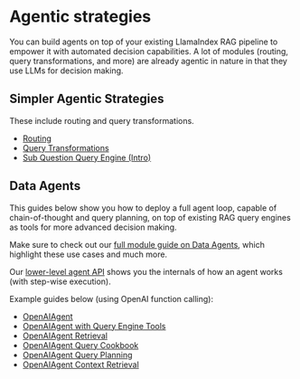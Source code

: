 # Agentic strategies

You can build agents on top of your existing LlamaIndex RAG pipeline to empower it with automated decision capabilities.
A lot of modules (routing, query transformations, and more) are already agentic in nature in that they use LLMs for decision making.

## Simpler Agentic Strategies

These include routing and query transformations.

- [Routing](../../module_guides/querying/router/index.md)
- [Query Transformations](../../optimizing/advanced_retrieval/query_transformations.md)
- [Sub Question Query Engine (Intro)](../../examples/query_engine/sub_question_query_engine.ipynb)

## Data Agents

This guides below show you how to deploy a full agent loop, capable of chain-of-thought and query planning, on top of existing RAG query engines as tools for more advanced decision making.

Make sure to check out our [full module guide on Data Agents](../../module_guides/deploying/agents/index.md), which highlight these use cases and much more.

Our [lower-level agent API](../../module_guides/deploying/agents/agent_runner.md) shows you the internals of how an agent works (with step-wise execution).

Example guides below (using OpenAI function calling):

- [OpenAIAgent](../../examples/agent/openai_agent.ipynb)
- [OpenAIAgent with Query Engine Tools](../../examples/agent/openai_agent_with_query_engine.ipynb)
- [OpenAIAgent Retrieval](../../examples/agent/openai_agent_retrieval.ipynb)
- [OpenAIAgent Query Cookbook](../../examples/agent/openai_agent_query_cookbook.ipynb)
- [OpenAIAgent Query Planning](../../examples/agent/openai_agent_query_plan.ipynb)
- [OpenAIAgent Context Retrieval](../../examples/agent/openai_agent_context_retrieval.ipynb)
